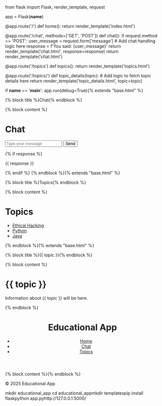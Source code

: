 from flask import Flask, render_template, request

app = Flask(__name__)

@app.route('/')
def home():
    return render_template('index.html')

@app.route('/chat', methods=['GET', 'POST'])
def chat():
    if request.method == 'POST':
        user_message = request.form['message']
        # Add chat handling logic here
        response = f'You said: {user_message}'
        return render_template('chat.html', response=response)
    return render_template('chat.html')

@app.route('/topics')
def topics():
    return render_template('topics.html')

@app.route('/topics/<topic>')
def topic_details(topic):
    # Add logic to fetch topic details here
    return render_template('topic_details.html', topic=topic)

if __name__ == '__main__':
    app.run(debug=True){% extends "base.html" %}

{% block title %}Chat{% endblock %}

{% block content %}
    <h1>Chat</h1>
    <form method="POST">
        <input type="text" name="message" placeholder="Type your message">
        <button type="submit">Send</button>
    </form>
    {% if response %}
        <p>{{ response }}</p>
    {% endif %}
{% endblock %}{% extends "base.html" %}

{% block title %}Topics{% endblock %}

{% block content %}
    <h1>Topics</h1>
    <ul>
        <li><a href="/topics/ethical-hacking">Ethical Hacking</a></li>
        <li><a href="/topics/python">Python</a></li>
        <li><a href="/topics/java">Java</a></li>
    </ul>
{% endblock %}{% extends "base.html" %}

{% block title %}{{ topic }}{% endblock %}

{% block content %}
    <h1>{{ topic }}</h1>
    <p>Information about {{ topic }} will be here.</p>
{% endblock %}<!DOCTYPE html>
<html lang="en">
<head>
    <meta charset="UTF-8">
    <title>{% block title %}{% endblock %}</title>
</head>
<body>
    <header>
        <h1>Educational App</h1>
        <nav>
            <ul>
                <li><a href="/">Home</a></li>
                <li><a href="/chat">Chat</a></li>
                <li><a href="/topics">Topics</a></li>
            </ul>
        </nav>
    </header>
    <main>
        {% block content %}{% endblock %}
    </main>
    <footer>
        <p>&copy; 2025 Educational App</p>
    </footer>
</body>
</html>mkdir educational_app
cd educational_appmkdir templatespip install flaskpython app.pyhttp://127.0.0.1:5000/
